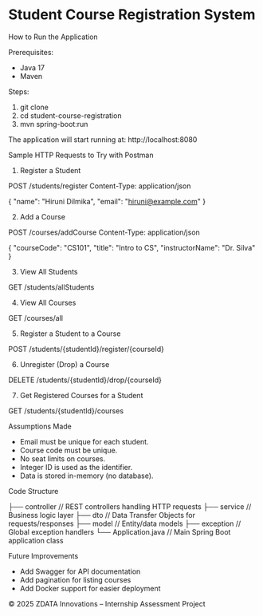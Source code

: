 # Student Course Registration System

How to Run the Application

Prerequisites:
- Java 17
- Maven

Steps:
1. git clone <repository-url>
2. cd student-course-registration
3. mvn spring-boot:run

The application will start running at: http://localhost:8080

Sample HTTP Requests to Try with Postman

1. Register a Student

POST /students/register
Content-Type: application/json

{
  "name": "Hiruni Dilmika",
  "email": "hiruni@example.com"
}

2. Add a Course

POST /courses/addCourse
Content-Type: application/json

{
  "courseCode": "CS101",
  "title": "Intro to CS",
  "instructorName": "Dr. Silva"
}

3. View All Students

GET /students/allStudents

4. View All Courses

GET /courses/all

5. Register a Student to a Course

POST /students/{studentId}/register/{courseId}

6. Unregister (Drop) a Course

DELETE /students/{studentId}/drop/{courseId}

7. Get Registered Courses for a Student

GET /students/{studentId}/courses

Assumptions Made

- Email must be unique for each student.
- Course code must be unique.
- No seat limits on courses.
- Integer ID is used as the identifier.
- Data is stored in-memory (no database).

Code Structure

├── controller        // REST controllers handling HTTP requests
├── service           // Business logic layer
├── dto               // Data Transfer Objects for requests/responses
├── model             // Entity/data models
├── exception         // Global exception handlers
└── Application.java  // Main Spring Boot application class

Future Improvements

- Add Swagger for API documentation
- Add pagination for listing courses
- Add Docker support for easier deployment

© 2025 ZDATA Innovations – Internship Assessment Project
